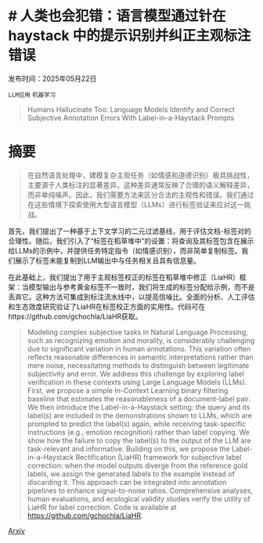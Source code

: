 # # 人类也会犯错：语言模型通过针在 haystack 中的提示识别并纠正主观标注错误

发布时间：2025年05月22日

`LLM应用` `机器学习`

> Humans Hallucinate Too: Language Models Identify and Correct Subjective Annotation Errors With Label-in-a-Haystack Prompts

# 摘要

> 在自然语言处理中，建模复杂主观任务（如情感和道德识别）极具挑战性，主要源于人类标注的显著差异。这种差异通常反映了合理的语义解释差异，而非单纯噪声。因此，我们需要方法来区分合法的主观性和错误。我们通过在这些情境下探索使用大型语言模型（LLMs）进行标签验证来应对这一挑战。

首先，我们提出了一种基于上下文学习的二元过滤基线，用于评估文档-标签对的合理性。随后，我们引入了“标签在稻草堆中”的设置：将查询及其标签包含在展示给LLMs的示例中，并提供任务特定指令（如情感识别），而非简单复制标签。我们展示了标签未能复制到LLM输出中与任务相关且具有信息量。

在此基础上，我们提出了用于主观标签校正的标签在稻草堆中修正（LiaHR）框架：当模型输出与参考黄金标签不一致时，我们将生成的标签分配给示例，而不是丢弃它。这种方法可集成到标注流水线中，以提高信噪比。全面的分析、人工评估和生态效度研究验证了LiaHR在标签校正方面的实用性。代码可在https://github.com/gchochla/LiaHR获取。

> Modeling complex subjective tasks in Natural Language Processing, such as recognizing emotion and morality, is considerably challenging due to significant variation in human annotations. This variation often reflects reasonable differences in semantic interpretations rather than mere noise, necessitating methods to distinguish between legitimate subjectivity and error. We address this challenge by exploring label verification in these contexts using Large Language Models (LLMs). First, we propose a simple In-Context Learning binary filtering baseline that estimates the reasonableness of a document-label pair. We then introduce the Label-in-a-Haystack setting: the query and its label(s) are included in the demonstrations shown to LLMs, which are prompted to predict the label(s) again, while receiving task-specific instructions (e.g., emotion recognition) rather than label copying. We show how the failure to copy the label(s) to the output of the LLM are task-relevant and informative. Building on this, we propose the Label-in-a-Haystack Rectification (LiaHR) framework for subjective label correction: when the model outputs diverge from the reference gold labels, we assign the generated labels to the example instead of discarding it. This approach can be integrated into annotation pipelines to enhance signal-to-noise ratios. Comprehensive analyses, human evaluations, and ecological validity studies verify the utility of LiaHR for label correction. Code is available at https://github.com/gchochla/LiaHR.

[Arxiv](https://arxiv.org/abs/2505.17222)